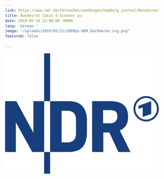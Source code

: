 ```yaml
---
link: https://www.ndr.de/fernsehen/sendungen/hamburg_journal/Bundesrat-laesst-E-Scooter-zu,hamj81294.html
title: Bundesrat lässt E-Scooter zu
date: 2019-05-16 22:00:00 +0000
lang: 'German '
image: "/uploads/2019/05/21/2000px-NDR_Dachmarke.svg.png"
featured: false

---
```

<img src="/uploads/2019/05/21/2000px-NDR_Dachmarke.svg-1.png">